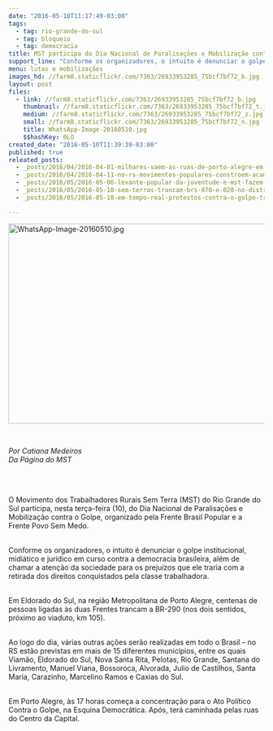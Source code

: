 ```yaml
---
date: "2016-05-10T11:17:49-03:00"
tags:
  - tag: rio-grande-do-sul
  - tag: bloqueio
  - tag: democracia
title: MST participa do Dia Nacional de Paralisações e Mobilização contra o Golpe no RS
support_line: "Conforme os organizadores, o intuito é denunciar o golpe institucional, midiático e jurídico em curso contra a democracia brasileira"
menu: lutas e mobilizações
images_hd: //farm8.staticflickr.com/7363/26933953285_75bcf7bf72_b.jpg
layout: post
files:
  - link: //farm8.staticflickr.com/7363/26933953285_75bcf7bf72_b.jpg
    thumbnail: //farm8.staticflickr.com/7363/26933953285_75bcf7bf72_t.jpg
    medium: //farm8.staticflickr.com/7363/26933953285_75bcf7bf72_z.jpg
    small: //farm8.staticflickr.com/7363/26933953285_75bcf7bf72_n.jpg
    title: WhatsApp-Image-20160510.jpg
    $$hashKey: 0LO
created_date: "2016-05-10T11:39:39-03:00"
published: true
releated_posts:
  - _posts/2016/04/2016-04-01-milhares-saem-as-ruas-de-porto-alegre-em-defesa-da-democracia.md
  - _posts/2016/04/2016-04-11-no-rs-movimentos-populares-constroem-acampamento-em-defesa-da-democracia.md
  - _posts/2016/05/2016-05-06-levante-popular-da-juventude-e-mst-fazem-escracho-contra-a-senadora-ana-amelia-em-porto-alegre.md
  - _posts/2016/05/2016-05-10-sem-terras-trancam-brs-070-e-020-no-distrito-federal.md
  - _posts/2016/05/2016-05-10-em-tempo-real-protestos-contra-o-golpe-trancam-rodovias-e-ruas-do-pais.md

---
```

<p><img alt="WhatsApp-Image-20160510.jpg" height="393" src="//farm8.staticflickr.com/7363/26933953285_75bcf7bf72_b.jpg" width="700" /></p>

<p>&nbsp;</p>

<p><em>Por Catiana Medeiros<br />
Da P&aacute;gina do MST</em></p>

<p><br />
&nbsp;</p>

<p>O Movimento dos Trabalhadores Rurais Sem Terra (MST) do Rio Grande do Sul participa, nesta ter&ccedil;a-feira (10), do Dia Nacional de Paralisa&ccedil;&otilde;es e Mobiliza&ccedil;&atilde;o contra o Golpe, organizado pela Frente Brasil Popular e a Frente Povo Sem Medo.</p>

<p><br />
Conforme os organizadores, o intuito &eacute; denunciar o golpe institucional, midi&aacute;tico e jur&iacute;dico em curso contra a democracia brasileira, al&eacute;m de chamar a aten&ccedil;&atilde;o da sociedade para os preju&iacute;zos que ele traria com a retirada dos direitos conquistados pela classe trabalhadora.</p>

<p><br />
Em Eldorado do Sul, na regi&atilde;o Metropolitana de Porto Alegre, centenas de pessoas ligadas &agrave;s duas Frentes trancam a BR-290 (nos dois sentidos, pr&oacute;ximo ao viaduto, km 105).</p>

<p><br />
Ao logo do dia, v&aacute;rias outras a&ccedil;&otilde;es ser&atilde;o realizadas em todo o Brasil &ndash; no RS est&atilde;o previstas em mais de 15 diferentes munic&iacute;pios, entre os quais Viam&atilde;o, Eldorado do Sul, Nova Santa Rita, Pelotas, Rio Grande, Santana do Livramento, Manuel Viana, Bossoroca, Alvorada, Julio de Castilhos, Santa Maria, Carazinho, Marcelino Ramos e Caxias do Sul.</p>

<p><br />
Em Porto Alegre, &agrave;s 17 horas come&ccedil;a a concentra&ccedil;&atilde;o para o Ato Pol&iacute;tico Contra o Golpe, na Esquina Democr&aacute;tica. Ap&oacute;s, ter&aacute; caminhada pelas ruas do Centro da Capital.</p>
